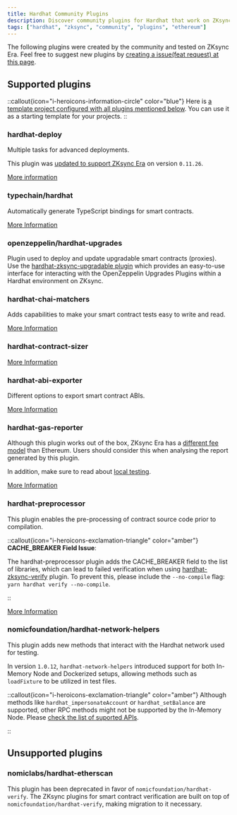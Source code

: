 ```yaml
---
title: Hardhat Community Plugins
description: Discover community plugins for Hardhat that work on ZKsync Era.
tags: ["hardhat", "zksync", "community", "plugins", "ethereum"]
---
```


The following plugins were created by the community and tested on ZKsync Era.
Feel free to suggest new plugins by [creating a issue(feat request) at this page](%%zk_git_repo_hardhat-zksync%%/issues/new?assignees=&labels=feat&projects=&template=feature_report.md&title=).

## Supported plugins

::callout{icon="i-heroicons-information-circle" color="blue"}
Here is [a template project configured with all plugins mentioned below](%%zk_git_repo_era-hardhat-with-plugins%%).
You can use it as a starting template for your projects.
::

### hardhat-deploy

Multiple tasks for advanced deployments.

This plugin was [updated to support ZKsync Era](https://github.com/wighawag/hardhat-deploy/pull/437) on version `0.11.26`.

[More information](https://www.npmjs.com/package/hardhat-deploy)

### typechain/hardhat

Automatically generate TypeScript bindings for smart contracts.

[More Information](https://www.npmjs.com/package/@typechain/hardhat)

### openzeppelin/hardhat-upgrades

Plugin used to deploy and update upgradable smart contracts (proxies).
Use the [hardhat-zksync-upgradable plugin](hardhat-zksync-upgradable) which provides an easy-to-use interface
for interacting with the OpenZeppelin Upgrades Plugins within a Hardhat environment on ZKsync.

### hardhat-chai-matchers

Adds capabilities to make your smart contract tests easy to write and read.

[More Information](https://www.npmjs.com/package/@nomicfoundation/hardhat-chai-matchers)

### hardhat-contract-sizer

[More Information](https://www.npmjs.com/package/hardhat-contract-sizer)

### hardhat-abi-exporter

Different options to export smart contract ABIs.

[More Information](https://www.npmjs.com/package/hardhat-abi-exporter)

### hardhat-gas-reporter

Although this plugin works out of the box, ZKsync Era has a [different fee model](/zksync-protocol/rollup/fee-model) than Ethereum.
Users should consider this when analysing the report generated by this plugin.

In addition, make sure to read about [local testing](/zksync-era/tooling/local-setup/).

[More Information](https://www.npmjs.com/package/hardhat-gas-reporter)

### hardhat-preprocessor

This plugin enables the pre-processing of contract source code prior to compilation.

::callout{icon="i-heroicons-exclamation-triangle" color="amber"}
**CACHE_BREAKER Field Issue**:

The hardhat-preprocessor plugin adds the CACHE_BREAKER field to the list of libraries,
which can lead to failed verification when using [hardhat-zksync-verify](hardhat-zksync-verify) plugin.
To prevent this, please include the `--no-compile` flag: `yarn hardhat verify --no-compile`.

::

[More Information](https://www.npmjs.com/package/hardhat-preprocessor)

### nomicfoundation/hardhat-network-helpers

This plugin adds new methods that interact with the Hardhat network used for testing.

In version `1.0.12`, `hardhat-network-helpers` introduced support for both In-Memory Node and Dockerized setups, allowing methods
such as `loadFixture` to be utilized in test files.

::callout{icon="i-heroicons-exclamation-triangle" color="amber"}
Although methods like `hardhat_impersonateAccount` or `hardhat_setBalance` are supported, other RPC methods might not be supported by the In-Memory Node.
Please [check the list of suported APIs](https://github.com/matter-labs/era-test-node/blob/main/SUPPORTED_APIS.md).

::

## Unsupported plugins

### nomiclabs/hardhat-etherscan

This plugin has been deprecated in favor of `nomicfoundation/hardhat-verify`. The ZKsync plugins for smart contract verification are built
on top of `nomicfoundation/hardhat-verify`, making migration to it necessary.
